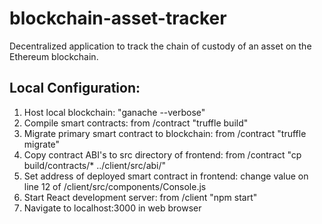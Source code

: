 # blockchain-asset-tracker
Decentralized application to track the chain of custody of an asset on the Ethereum blockchain.

## Local Configuration:
1. Host local blockchain: "ganache --verbose"
2. Compile smart contracts: from /contract "truffle build"
3. Migrate primary smart contract to blockchain: from /contract "truffle migrate"
4. Copy contract ABI's to src directory of frontend: from /contract "cp build/contracts/* ../client/src/abi/"
5. Set address of deployed smart contract in frontend: change value on line 12 of /client/src/components/Console.js
6. Start React development server: from /client "npm start"
7. Navigate to localhost:3000 in web browser


